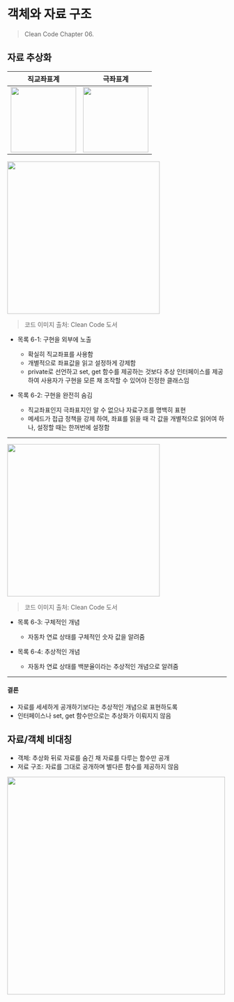 # 객체와 자료 구조
> Clean Code Chapter 06.


## 자료 추상화
| 직교좌표계 | 극좌표계 |
| --- | --- |
| <img width="150" src="https://user-images.githubusercontent.com/50200481/201666113-4d8d688a-0e5b-4587-9bee-801b477b3d28.png"> | <img width="150" src="https://user-images.githubusercontent.com/50200481/201665657-193c3ce7-2114-4319-9015-cb55643be281.png"> |

<img width="350" src="https://user-images.githubusercontent.com/50200481/201663471-fea7b477-72b4-4331-b3a2-3f4c0e76c8c0.png">

> 코드 이미지 출처: Clean Code 도서

- 목록 6-1: 구현을 외부에 노출
  - 확실히 직교좌표를 사용함
  - 개별적으로 좌표값을 읽고 설정하게 강제함
  - private로 선언하고 set, get 함수를 제공하는 것보다 추상 인터페이스를 제공하여 사용자가 구현을 모른 채 조작할 수 있어야 진정한 클래스임
  
- 목록 6-2: 구현을 완전히 숨김
  - 직교좌표인지 극좌표지인 알 수 없으나 자료구조를 명백히 표현 
  - 메세드가 접급 정책을 강제 하여, 좌표를 읽을 때 각 값을 개별적으로 읽어여 하나, 설정할 때는 한꺼번에 설정함

---

<img width="350" src="https://user-images.githubusercontent.com/50200481/201668050-523c1a91-8768-4238-8f2f-f609b49f90fd.png">

> 코드 이미지 출처: Clean Code 도서

- 목록 6-3: 구체적인 개념
  - 자동차 연료 상태를 구체적인 숫자 값을 알려줌 

- 목록 6-4: 추상적인 개념
  - 자동차 연료 상태를 백분율이라는 추상적인 개념으로 알려줌

---


#### 결론

- 자료를 세세하게 공개하기보다는 추상적인 개념으로 표현하도록
- 인터페이스나 set, get 함수만으로는 추상화가 이뤄지지 않음

## 자료/객체 비대칭

- 객체: 추상화 뒤로 자료를 숨긴 채 자료를 다루는 함수만 공개
- 저료 구조: 자료를 그대로 공개하며 별다른 함수를 제공하지 않음

<img width="500" src="https://user-images.githubusercontent.com/50200481/201671312-03361dd7-960b-40b8-9949-0a2ae9cda2b2.png">

